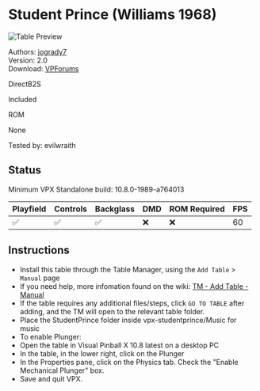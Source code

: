 # Student Prince (Williams 1968)

![Table Preview](../../images/vpx-studentprince.png)

Authors: [jogrady7](https://www.vpforums.org/index.php?showuser=142804)  
Version: 2.0  
Download: [VPForums](https://www.vpforums.org/index.php?app=downloads&showfile=15433)

DirectB2S

Included

ROM

None

Tested by: evilwraith

## Status 

Minimum VPX Standalone build: 10.8.0-1989-a764013

| Playfield | Controls | Backglass | DMD | ROM Required | FPS | 
|-----------|----------|-----------|-----|--------------|-----|
| :white_check_mark: | :white_check_mark: | :white_check_mark: | :x: | :x: | 60 |

## Instructions

- Install this table through the Table Manager, using the `Add Table` > `Manual` page
- If you need help, more infomation found on the wiki: [TM - Add Table - Manual](https://github.com/LegendsUnchained/vpx-standalone-alp4k/wiki/%5B04%5D-%F0%9F%A7%A1-TM-%E2%80%90-Other-Features#add-table---manual)
- If the table requires any additional files/steps, click `GO TO TABLE` after adding, and the TM will open to the relevant table folder.
- Place the StudentPrince folder inside vpx-studentprince/Music for music
- To enable Plunger:
- Open the table in Visual Pinball X 10.8 latest on a desktop PC
- In the table, in the lower right, click on the Plunger
- In the Properties pane, click on the Physics tab. Check the "Enable Mechanical Plunger" box.
- Save and quit VPX.

